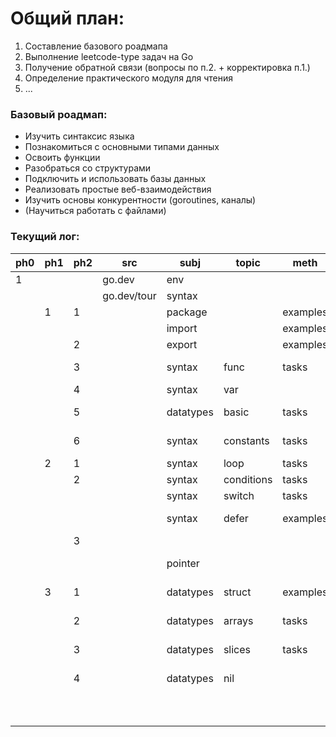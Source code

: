 # Общий план:
1. Составление базового роадмапа
2. Выполнение leetcode-type задач на Go
3. Получение обратной связи (вопросы по п.2. + корректировка п.1.)
4. Определение практического модуля для чтения
5. ...

### Базовый роадмап:
- Изучить синтаксис языка
- Познакомиться с основными типами данных
- Освоить функции
- Разобраться со структурами
- Подключить и использовать базы данных
- Реализовать простые веб-взаимодействия
- Изучить основы конкурентности (goroutines, каналы)
- (Научиться работать с файлами)

### Текущий лог:

| ph0 | ph1 | ph2 | src         | subj      | topic      | meth     | res    | link                                              |
|-----|-----|-----|-------------|-----------|------------|----------|--------|---------------------------------------------------|
| 1   |     |     | go.dev      | env       |            |          | ok     |                                                   |
|     |     |     | go.dev/tour | syntax    |            |          |        |                                                   |
|     | 1   | 1   |             | package   |            | examples | ?      | [1.1](./tour/1_basics/1_hello/main.go)            |
|     |     |     |             | import    |            | examples | ?      | [1.1](./tour/1_basics/1_hello/main.go)            |
|     |     | 2   |             | export    |            | examples | ?      | [1.2](./tour/1_basics/2_export/main.go)           |
|     |     | 3   |             | syntax    | func       | tasks    | ok + ? | [1.3.](./tour/1_basics/3_func/main.go)            |
|     |     | 4   |             | syntax    | var        |          | ok     | [1.4.](./tour/1_basics/4_var/main.go)             |
|     |     | 5   |             | datatypes | basic      | tasks    | ok + ? | [1.5.](./tour/1_basics/5_basic_datatypes/main.go) |
|     |     | 6   |             | syntax    | constants  | tasks    | ok + ? | [1.6.](./tour/1_basics/6_const/main.go)           |
|     | 2   | 1   |             | syntax    | loop       | tasks    | ok     | [2.1.](./tour/2_flowcontrol/1_for/main.go)        |
|     |     | 2   |             | syntax    | conditions | tasks    | ok     |                                                   |
|     |     |     |             | syntax    | switch     | tasks    | ok     |                                                   |
|     |     |     |             | syntax    | defer      | examples | ok + ? | [2.2.](./tour/2_flowcontrol/2_if/main.go)         |
|     |     | 3   |             |           |            |          | xrsz   | [2.3.](./tour/2_flowcontrol/3_xrsz/main.go)       |
|     |     |     |             | pointer   |            |          | ok + ? | [2.4.](./tour/2_flowcontrol/4_pointer/main.go)    |
|     | 3   | 1   |             | datatypes | struct     | examples | ok + ? | [3.1.](./tour/3_moretypes/1_struct/main.go)       |
|     |     | 2   |             | datatypes | arrays     | tasks    | ok + ? | [3.2.](./tour/3_moretypes/2_array/main.go)        |
|     |     | 3   |             | datatypes | slices     | tasks    | ok + ? | [3.3.](./tour/3_moretypes/3_slice/main.go)        |
|     |     | 4   |             | datatypes | nil        |          | ok + ? | [3.4.](./tour/3_moretypes/4_nil/main.go)          |
|     |     |     |             |           |            |          |        | [..](./tour//main.go)                             |
|     |     |     |             |           |            |          |        | [..](./tour//main.go)                             |


